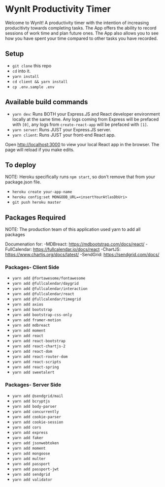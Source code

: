 # WynIt Productivity Timer

Welcome to WynIt!
A productivity timer with the intention of increasing producitivty towards completing tasks.
The App offers the ability to record sessions of work time and plan future ones.
The App also allows you to see how you have spent your time compared to other tasks you have recorded.

## Setup

- `git clone` this repo
- `cd` into it.
- `yarn install`
- `cd client && yarn install`
- `cp .env.sample .env`

## Available build commands

- `yarn dev`: Runs BOTH your Express.JS and React developer environment locally at the same time. Any logs coming from Express will be prefaced with `[0]`, any logs from `create-react-app` will be prefaced with `[1]`.
- `yarn server`: Runs JUST your Express.JS server.
- `yarn client`: Runs JUST your front-end React app.

Open [http://localhost:3000](http://localhost:3000) to view your local React app in the browser. The page will reload if you make edits.

## To deploy

NOTE: Heroku specifically runs `npm start`, so don't remove that from your package.json file.

- `heroku create your-app-name`
- `heroku config:set MONGODB_URL=<insertYourAtlasDbUri>`
- `git push heroku master`

## Packages Required

NOTE: The production team of this application used yarn to add all packages

Documenation for:
-MDBreact: https://mdbootstrap.com/docs/react/
-FullCalendar: https://fullcalendar.io/docs/react
-ChartJS: https://www.chartjs.org/docs/latest/
-SendGrid: https://sendgrid.com/docs/

### Packages- Client Side

- `yarn add @fortawesome/fontawesome`
- `yarn add @fullcalendar/daygrid`
- `yarn add @fullcalendar/interaction`
- `yarn add @fullcalendar/react`
- `yarn add @fullcalendar/timegrid`
- `yarn add axios`
- `yarn add bootstrap`
- `yarn add bootstrap-css-only`
- `yarn add framer-motion`
- `yarn add mdbreact`
- `yarn add moment`
- `yarn add react`
- `yarn add react-bootstrap`
- `yarn add react-chartjs-2`
- `yarn add react-dom`
- `yarn add react-router-dom`
- `yarn add react-scripts`
- `yarn add react-spring`
- `yarn add sweetalert`

### Packages- Server Side

- `yarn add @sendgrid/mail`
- `yarn add bcryptjs`
- `yarn add body-parser`
- `yarn add concurrently`
- `yarn add cookie-parser`
- `yarn add cookie-session`
- `yarn add cors`
- `yarn add express`
- `yarn add faker`
- `yarn add jsonwebtoken`
- `yarn add moment`
- `yarn add mongoose`
- `yarn add multer`
- `yarn add passport`
- `yarn add passport-jwt`
- `yarn add sendgrid`
- `yarn add validator`
